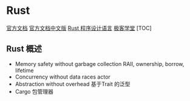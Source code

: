 # Rust
[官方文档](https://doc.rust-lang.org/)
[官方文档中文版](https://www.rust-lang.org/zh-CN/)
[Rust 程序设计语言](https://www.gitbook.com/book/kaisery/rust-book-chinese/details)
[极客学堂](http://wiki.jikexueyuan.com/project/rust)
[TOC]

## Rust 概述
+ Memory safety without garbage collection
RAII, ownership, borrow, lifetime
+ Concurrency without data races
actor
+ Abstraction without overhead
基于Trait 的泛型
+ Cargo 包管理器
